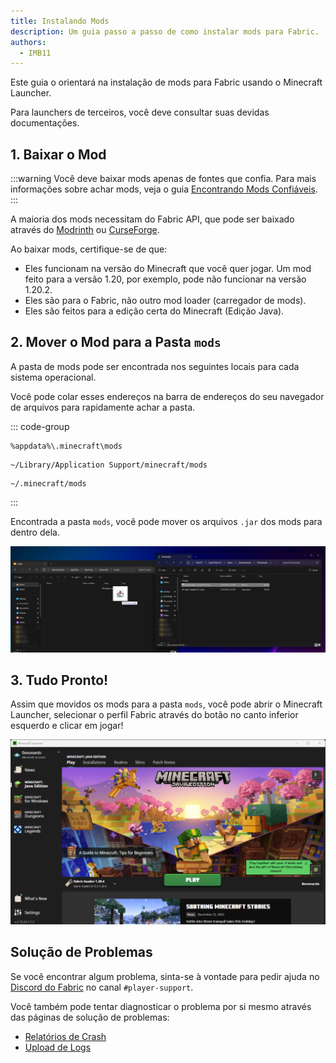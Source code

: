 ```yaml
---
title: Instalando Mods
description: Um guia passo a passo de como instalar mods para Fabric.
authors:
  - IMB11
---
```


Este guia o orientará na instalação de mods para Fabric usando o Minecraft Launcher.

Para launchers de terceiros, você deve consultar suas devidas documentações.

## 1. Baixar o Mod

:::warning
Você deve baixar mods apenas de fontes que confia. Para mais informações sobre achar mods, veja o guia [Encontrando Mods Confiáveis](./finding-mods).
:::

A maioria dos mods necessitam do Fabric API, que pode ser baixado através do [Modrinth](https://modrinth.com/mod/fabric-api) ou [CurseForge](https://curseforge.com/minecraft/mc-mods/fabric-api).

Ao baixar mods, certifique-se de que:

- Eles funcionam na versão do Minecraft que você quer jogar. Um mod feito para a versão 1.20, por exemplo, pode não funcionar na versão 1.20.2.
- Eles são para o Fabric, não outro mod loader (carregador de mods).
- Eles são feitos para a edição certa do Minecraft (Edição Java).

## 2. Mover o Mod para a Pasta `mods`

A pasta de mods pode ser encontrada nos seguintes locais para cada sistema operacional.

Você pode colar esses endereços na barra de endereços do seu navegador de arquivos para rapidamente achar a pasta.

::: code-group

```:no-line-numbers [Windows]
%appdata%\.minecraft\mods
```

```:no-line-numbers [macOS]
~/Library/Application Support/minecraft/mods
```

```:no-line-numbers [Linux]
~/.minecraft/mods
```

:::

Encontrada a pasta `mods`, você pode mover os arquivos `.jar` dos mods para dentro dela.

![Mods instalados na pasta de mods](/assets/players/installing-mods.png)

## 3. Tudo Pronto!

Assim que movidos os mods para a pasta `mods`, você pode abrir o Minecraft Launcher, selecionar o perfil Fabric através do botão no canto inferior esquerdo e clicar em jogar!

![Minecraft Launcher com o perfil Fabric selecionado](/assets/players/installing-fabric/launcher-screen.png)

## Solução de Problemas

Se você encontrar algum problema, sinta-se à vontade para pedir ajuda no [Discord do Fabric](https://discord.gg/v6v4pMv) no canal `#player-support`.

Você também pode tentar diagnosticar o problema por si mesmo através das páginas de solução de problemas:

- [Relatórios de Crash](./troubleshooting/crash-reports)
- [Upload de Logs](./troubleshooting/uploading-logs)
